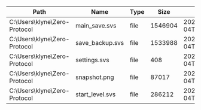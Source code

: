 | Path | Name | Type | Size | Modified | Created | Extension |
|---|---|---|---|---|---|---|
| C:\Users\klyne\Zero-Protocol | main_save.svs | file | 1546904 | 2025-02-04T23:54:41.980547 | 2025-02-04T23:20:10.695244 | .svs |
| C:\Users\klyne\Zero-Protocol | save_backup.svs | file | 1533988 | 2025-02-04T23:49:58.578398 | 2025-02-04T23:20:10.695244 | .svs |
| C:\Users\klyne\Zero-Protocol | settings.svs | file | 408 | 2025-02-04T23:54:44.658598 | 2025-02-04T23:17:31.547481 | .svs |
| C:\Users\klyne\Zero-Protocol | snapshot.png | file | 87017 | 2025-02-04T23:46:55.575472 | 2025-02-04T23:21:05.885026 | .png |
| C:\Users\klyne\Zero-Protocol | start_level.svs | file | 286212 | 2025-02-04T23:19:42.226957 | 2025-02-04T23:19:42.226957 | .svs |